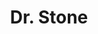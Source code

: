 ---
layout: lecteur.njk
tags : stone

title : Dr. Stone
episode : 15
saison : 1
iframe : https://dood.to/e/6y2cjekb7yrk

cc :  VostFr
---